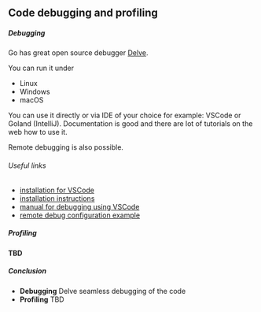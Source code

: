 ## Code debugging and profiling

##### Debugging

Go has great open source debugger [Delve](https://github.com/go-delve/delve).

You can run it under
* Linux
* Windows
* macOS

You can use it directly or via IDE of your choice for example: VSCode or Goland (IntelliJ).
Documentation is good and there are lot of tutorials on the web how to use it.

Remote debugging is also possible.

###### Useful links
* [installation for VSCode](https://github.com/Microsoft/vscode-go/wiki/Debugging-Go-code-using-VS-Code)
* [installation instructions](https://github.com/derekparker/delve/tree/master/Documentation/installation)
* [manual for debugging using VSCode](https://www.digitalocean.com/community/tutorials/debugging-go-code-with-visual-studio-code)
* [remote debug configuration example](https://github.com/lukehoban/webapp-go/blob/debugging/.vscode/launch.json)

##### Profiling

**TBD**

##### Conclusion

* **Debugging** Delve seamless debugging of the code
* **Profiling** TBD
